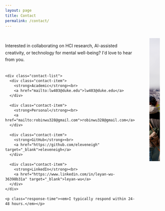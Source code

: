 ```yaml
---
layout: page
title: Contact
permalink: /contact/
---
```


<div class="contact-layout">
  <div class="contact-info">
    <p>Interested in collaborating on HCI research, AI-assisted creativity, or technology for mental well-being? I'd love to hear from you.</p>
    
    <div class="contact-list">
      <div class="contact-item">
        <strong>Academic</strong><br>
        <a href="mailto:lw403@duke.edu">lw403@duke.edu</a>
      </div>
      
      <div class="contact-item">
        <strong>Personal</strong><br>
        <a href="mailto:robinwu328@gmail.com">robinwu328@gmail.com</a>
      </div>
      
      <div class="contact-item">
        <strong>GitHub</strong><br>
        <a href="https://github.com/eleveneigh" target="_blank">eleveneigh</a>
      </div>
      
      <div class="contact-item">
        <strong>LinkedIn</strong><br>
        <a href="https://www.linkedin.com/in/leyan-wu-36398b31a" target="_blank">leyan-wu</a>
      </div>
    </div>
    
    <p class="response-time"><em>I typically respond within 24-48 hours.</em></p>
  </div>
  
  <div class="contact-image">
    <img src="/assets/images/contact-hero.jpg" alt="Mountain landscape">
  </div>
</div>

<style>
.contact-layout {
  display: grid;
  grid-template-columns: 1fr 1fr;
  gap: 3rem;
  align-items: start;
  margin: 2rem 0;
}

.contact-info p {
  margin-bottom: 2rem;
  color: var(--text-secondary);
  line-height: 1.6;
}

.contact-list {
  margin-bottom: 2rem;
}

.contact-item {
  margin-bottom: 1.5rem;
  padding-bottom: 1rem;
  border-bottom: 1px solid var(--border);
}

.contact-item:last-child {
  border-bottom: none;
  margin-bottom: 0;
}

.contact-item strong {
  color: var(--text-primary);
  font-weight: 500;
}

.contact-item a {
  color: var(--text-primary);
  text-decoration: none;
  border-bottom: 1px solid transparent;
  transition: border-color 0.2s ease;
}

.contact-item a:hover {
  border-bottom-color: var(--text-primary);
}

.response-time {
  color: var(--text-accent);
  font-size: 0.9rem;
  margin: 0;
}

.contact-image img {
  width: 100%;
  height: 400px;
  object-fit: cover;
  object-position: center bottom;
  border: 1px solid var(--border);
}

/* 响应式设计 */
@media (max-width: 768px) {
  .contact-layout {
    grid-template-columns: 1fr;
    gap: 2rem;
  }
  
  .contact-image {
    order: -1;
  }
}
</style> 
